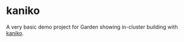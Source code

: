 # kaniko

A very basic demo project for Garden showing in-cluster building with [kaniko](https://github.com/GoogleContainerTools/kaniko).
